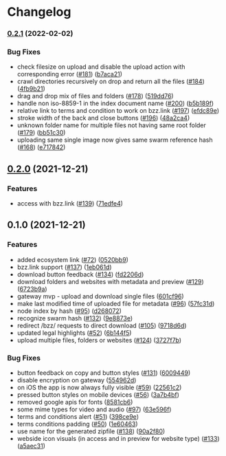 # Changelog

### [0.2.1](https://www.github.com/ethersphere/gateway/compare/v0.2.0...v0.2.1) (2022-02-02)


### Bug Fixes

* check filesize on upload and disable the upload action with corresponding error ([#181](https://www.github.com/ethersphere/gateway/issues/181)) ([b7aca21](https://www.github.com/ethersphere/gateway/commit/b7aca2120580f08a0693c04258c1d4dd37d39861))
* crawl directories recursively on drop and return all the files ([#184](https://www.github.com/ethersphere/gateway/issues/184)) ([4fb9b21](https://www.github.com/ethersphere/gateway/commit/4fb9b2190a1aa14383649d3e440da0bc22ac6997))
* drag and drop mix of files and folders ([#178](https://www.github.com/ethersphere/gateway/issues/178)) ([519dd76](https://www.github.com/ethersphere/gateway/commit/519dd76a32228e40a4b22b804a13f7b8a7c9b59c))
* handle non iso-8859-1 in the index document name ([#200](https://www.github.com/ethersphere/gateway/issues/200)) ([b5b189f](https://www.github.com/ethersphere/gateway/commit/b5b189fa2fd11ae8f59fac456c01f435285a4904))
* relative link to terms and condition to work on bzz.link ([#197](https://www.github.com/ethersphere/gateway/issues/197)) ([efdc89e](https://www.github.com/ethersphere/gateway/commit/efdc89e78a392d5c46f49e7b35c6dc9678c36725))
* stroke width of the back and close buttons ([#196](https://www.github.com/ethersphere/gateway/issues/196)) ([48a2ca4](https://www.github.com/ethersphere/gateway/commit/48a2ca4097febf810b4b0da43040b68005503466))
* unknown folder name for multiple files not having same root folder ([#179](https://www.github.com/ethersphere/gateway/issues/179)) ([bb51c30](https://www.github.com/ethersphere/gateway/commit/bb51c30aaab82290cc7edeb08b32f761f7f2b7ce))
* uploading same single image now gives same swarm reference hash ([#168](https://www.github.com/ethersphere/gateway/issues/168)) ([e717842](https://www.github.com/ethersphere/gateway/commit/e71784210d2943bf69fb92fda07fb09bfac9c618))

## [0.2.0](https://www.github.com/ethersphere/gateway/compare/v0.1.0...v0.2.0) (2021-12-21)


### Features

* access with bzz.link ([#139](https://www.github.com/ethersphere/gateway/issues/139)) ([71edfe4](https://www.github.com/ethersphere/gateway/commit/71edfe4f70e2f7fa23902dcce6d003a69c82415d))

## 0.1.0 (2021-12-21)


### Features

* added ecosystem link ([#72](https://www.github.com/ethersphere/gateway/issues/72)) ([0520bb9](https://www.github.com/ethersphere/gateway/commit/0520bb990705ef4b0f7bc90833665a4e4c9d4601))
* bzz.link support ([#137](https://www.github.com/ethersphere/gateway/issues/137)) ([1eb061d](https://www.github.com/ethersphere/gateway/commit/1eb061d8af0d6ff68cdfc632091e82b7b913890a))
* download button feedback ([#134](https://www.github.com/ethersphere/gateway/issues/134)) ([fd2206d](https://www.github.com/ethersphere/gateway/commit/fd2206d334f77396417c5fa179b62e2916ec66b1))
* download folders and websites with metadata and preview ([#129](https://www.github.com/ethersphere/gateway/issues/129)) ([6723b9a](https://www.github.com/ethersphere/gateway/commit/6723b9a46fd79d4df9be84d8ce76d196860ef7c0))
* gateway mvp - upload and download single files ([601cf96](https://www.github.com/ethersphere/gateway/commit/601cf961341812782ebf93efbd9f7e4c59130e81))
* make last modified time of uploaded file for metadata ([#96](https://www.github.com/ethersphere/gateway/issues/96)) ([57fc31d](https://www.github.com/ethersphere/gateway/commit/57fc31df5fac0cd66c2da94cf5896cd4f9965113))
* node index by hash ([#95](https://www.github.com/ethersphere/gateway/issues/95)) ([d268072](https://www.github.com/ethersphere/gateway/commit/d268072abc1576f505e2b809decf363bb894ef12))
* recognize swarm hash ([#132](https://www.github.com/ethersphere/gateway/issues/132)) ([9e8873e](https://www.github.com/ethersphere/gateway/commit/9e8873ecd94ee6ba6529cf6d6d332a43e8a6a6a0))
* redirect /bzz/<hash> requests to direct download ([#105](https://www.github.com/ethersphere/gateway/issues/105)) ([9718d6d](https://www.github.com/ethersphere/gateway/commit/9718d6dfcac10cb0f3fee9c92cb7357da57754d3))
* updated legal highlights ([#52](https://www.github.com/ethersphere/gateway/issues/52)) ([6b144f5](https://www.github.com/ethersphere/gateway/commit/6b144f579945c792d008683bba9038c3ebb3d29b))
* upload multiple files, folders or websites ([#124](https://www.github.com/ethersphere/gateway/issues/124)) ([3727f7b](https://www.github.com/ethersphere/gateway/commit/3727f7bec04810871b6bfc8418cdd4ea0eaf0bf7))


### Bug Fixes

* button feedback on copy and button styles ([#131](https://www.github.com/ethersphere/gateway/issues/131)) ([6009449](https://www.github.com/ethersphere/gateway/commit/6009449183e15f4ac38cac35c75dc838deb0f8e4))
* disable encryption on gateway ([554962d](https://www.github.com/ethersphere/gateway/commit/554962d286d2e9ae8594293ec6d97bb24f0ae948))
* on iOS the app is now always fully visible ([#59](https://www.github.com/ethersphere/gateway/issues/59)) ([22561c2](https://www.github.com/ethersphere/gateway/commit/22561c2f7b9578e11f7610e40546d605311af7ec))
* pressed button styles on mobile devices ([#56](https://www.github.com/ethersphere/gateway/issues/56)) ([3a7b4bf](https://www.github.com/ethersphere/gateway/commit/3a7b4bf35d776b19c5bf08f0156f91e17b8a19df))
* removed google apis for fonts ([8581cb6](https://www.github.com/ethersphere/gateway/commit/8581cb6eeaae07e1610a0595687a90963e0cd0ec))
* some mime types for video and audio ([#97](https://www.github.com/ethersphere/gateway/issues/97)) ([63e596f](https://www.github.com/ethersphere/gateway/commit/63e596f5967ea0ed0044c08c4c0c2dcf1ecf5714))
* terms and conditions alert ([#51](https://www.github.com/ethersphere/gateway/issues/51)) ([398ce9e](https://www.github.com/ethersphere/gateway/commit/398ce9e5d3d2a8e95dd721d15554e18e7f571256))
* terms conditions padding ([#50](https://www.github.com/ethersphere/gateway/issues/50)) ([1e60463](https://www.github.com/ethersphere/gateway/commit/1e60463d9d5cd8a4a45fa9cb3f443bf5ecfde76d))
* use name for the generated zipfile ([#138](https://www.github.com/ethersphere/gateway/issues/138)) ([90a2f80](https://www.github.com/ethersphere/gateway/commit/90a2f8071f130bea2c369bfd25c39e5d5eff76aa))
* webside icon visuals (in access and in preview for website type) ([#133](https://www.github.com/ethersphere/gateway/issues/133)) ([a5aec31](https://www.github.com/ethersphere/gateway/commit/a5aec3115638b7afd84e6daed988f36e31242d55))
